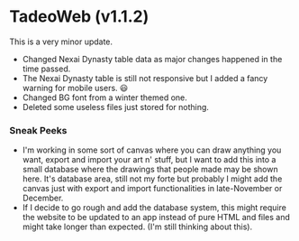 # TadeoWeb (v1.1.2)

This is a very minor update.
- Changed Nexai Dynasty table data as major changes happened in the time passed.
- The Nexai Dynasty table is still not responsive but I added a fancy warning for mobile users. 😃
- Changed BG font from a winter themed one.
- Deleted some useless files just stored for nothing.

### Sneak Peeks
- I'm working in some sort of canvas where you can draw anything you want, export and import your art n' stuff, but I want to add this into a small database where the drawings that people made may be shown here. It's database area, still not my forte but probably I might add the canvas just with export and import functionalities in late-November or December.
- If I decide to go rough and add the database system, this might require the website to be updated to an app instead of pure HTML and files and might take longer than expected. (I'm still thinking about this). 
